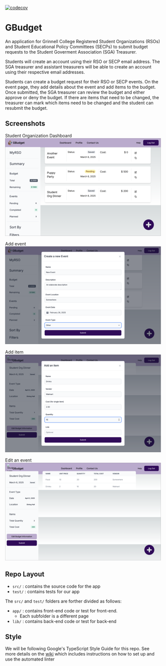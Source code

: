 [![codecov](https://codecov.io/gh/csc-324-sga-assisting-tool/csc-324-sga-assisting-tool/branch/main/graph/badge.svg)](https://codecov.io/gh/csc-324-sga-assisting-tool/csc-324-sga-assisting-tool)

# GBudget

An application for Grinnell College Registered Student Organizations (RSOs) and Student Educational Policy Committees (SECPs) to submit budget requests to the Student Goverment Association (SGA) Treasurer.

Students will create an account using their RSO or SECP email address.  The SGA treasurer and assistant treasurers will be able to create an account using their respective email addresses.

Students can create a budget request for their RSO or SECP events.  On the event page, they add details about the event and add items to the budget.  Once submitted, the SGA treasurer can review the budget and either approve or deny the budget.  If there are items that need to be changed, the treasurer can mark which items need to be changed and the student can resubmit the budget.

## Screenshots

Student Organization Dashboard
![Screenshot of Student Organization Dashboard](Screenshots/03.06.2025-11.34.07.png)

Add event
![Screenshot of Add event](Screenshots/03.06.2025-11.34.41.png)

Add item
![Screenshot of add item](Screenshots/03.06.2025-11.35.14.png)

Edit an event
![Screenshot of edit event](Screenshots/03.06.2025-11.35.36.png)


## Repo Layout

- `src/` : contains the source code for the app
- `test/` : contains tests for our app

The `src/` and `test/` folders are forther divided as follows:

- `app/` : contains front-end code or test for front-end.
  - Each subfolder is a different page
- `lib/` : contains back-end code or test for back-end

## Style

We will be following Google's TypeScript Style Guide for this repo. See more details on the [wiki](https://github.com/csc-324-sga-assisting-tool/csc-324-sga-assisting-tool/wiki) which includes instructions on how to set up and use the automated linter
